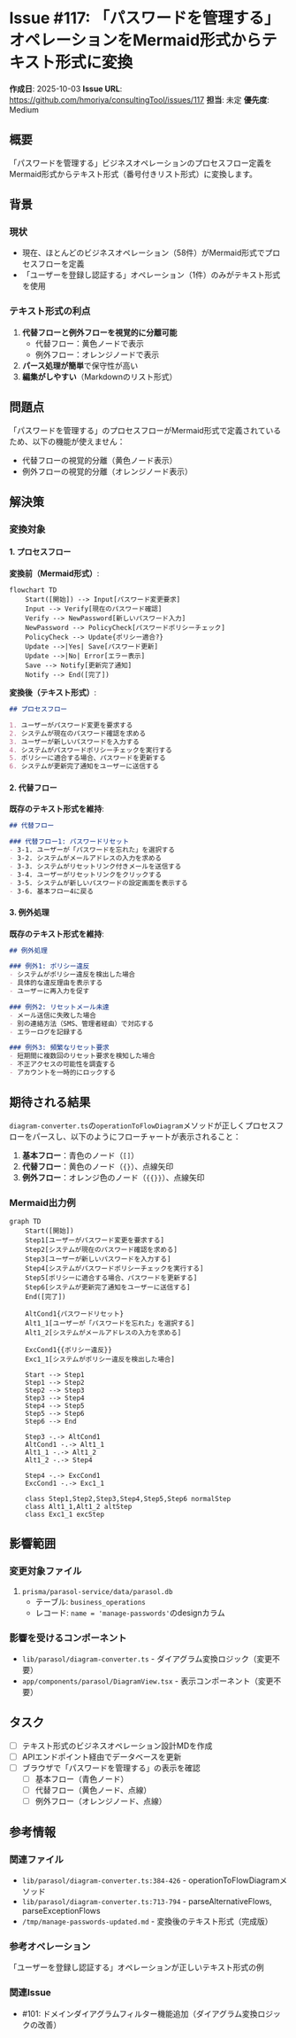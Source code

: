 # Issue #117: 「パスワードを管理する」オペレーションをMermaid形式からテキスト形式に変換

**作成日**: 2025-10-03
**Issue URL**: https://github.com/hmoriya/consultingTool/issues/117
**担当**: 未定
**優先度**: Medium

## 概要

「パスワードを管理する」ビジネスオペレーションのプロセスフロー定義をMermaid形式からテキスト形式（番号付きリスト形式）に変換します。

## 背景

### 現状
- 現在、ほとんどのビジネスオペレーション（58件）がMermaid形式でプロセスフローを定義
- 「ユーザーを登録し認証する」オペレーション（1件）のみがテキスト形式を使用

### テキスト形式の利点
1. **代替フローと例外フローを視覚的に分離可能**
   - 代替フロー：黄色ノードで表示
   - 例外フロー：オレンジノードで表示
2. **パース処理が簡単**で保守性が高い
3. **編集がしやすい**（Markdownのリスト形式）

## 問題点

「パスワードを管理する」のプロセスフローがMermaid形式で定義されているため、以下の機能が使えません：
- 代替フローの視覚的分離（黄色ノード表示）
- 例外フローの視覚的分離（オレンジノード表示）

## 解決策

### 変換対象

#### 1. プロセスフロー
**変換前（Mermaid形式）**:
```mermaid
flowchart TD
    Start([開始]) --> Input[パスワード変更要求]
    Input --> Verify[現在のパスワード確認]
    Verify --> NewPassword[新しいパスワード入力]
    NewPassword --> PolicyCheck[パスワードポリシーチェック]
    PolicyCheck --> Update{ポリシー適合?}
    Update -->|Yes| Save[パスワード更新]
    Update -->|No| Error[エラー表示]
    Save --> Notify[更新完了通知]
    Notify --> End([完了])
```

**変換後（テキスト形式）**:
```markdown
## プロセスフロー

1. ユーザーがパスワード変更を要求する
2. システムが現在のパスワード確認を求める
3. ユーザーが新しいパスワードを入力する
4. システムがパスワードポリシーチェックを実行する
5. ポリシーに適合する場合、パスワードを更新する
6. システムが更新完了通知をユーザーに送信する
```

#### 2. 代替フロー
**既存のテキスト形式を維持**:
```markdown
## 代替フロー

### 代替フロー1: パスワードリセット
- 3-1. ユーザーが「パスワードを忘れた」を選択する
- 3-2. システムがメールアドレスの入力を求める
- 3-3. システムがリセットリンク付きメールを送信する
- 3-4. ユーザーがリセットリンクをクリックする
- 3-5. システムが新しいパスワードの設定画面を表示する
- 3-6. 基本フロー4に戻る
```

#### 3. 例外処理
**既存のテキスト形式を維持**:
```markdown
## 例外処理

### 例外1: ポリシー違反
- システムがポリシー違反を検出した場合
- 具体的な違反理由を表示する
- ユーザーに再入力を促す

### 例外2: リセットメール未達
- メール送信に失敗した場合
- 別の連絡方法（SMS、管理者経由）で対応する
- エラーログを記録する

### 例外3: 頻繁なリセット要求
- 短期間に複数回のリセット要求を検知した場合
- 不正アクセスの可能性を調査する
- アカウントを一時的にロックする
```

## 期待される結果

`diagram-converter.ts`の`operationToFlowDiagram`メソッドが正しくプロセスフローをパースし、以下のようにフローチャートが表示されること：

1. **基本フロー**：青色のノード（`[]`）
2. **代替フロー**：黄色のノード（`{}`）、点線矢印
3. **例外フロー**：オレンジ色のノード（`{{}}`）、点線矢印

### Mermaid出力例
```mermaid
graph TD
    Start([開始])
    Step1[ユーザーがパスワード変更を要求する]
    Step2[システムが現在のパスワード確認を求める]
    Step3[ユーザーが新しいパスワードを入力する]
    Step4[システムがパスワードポリシーチェックを実行する]
    Step5[ポリシーに適合する場合、パスワードを更新する]
    Step6[システムが更新完了通知をユーザーに送信する]
    End([完了])

    AltCond1{パスワードリセット}
    Alt1_1[ユーザーが「パスワードを忘れた」を選択する]
    Alt1_2[システムがメールアドレスの入力を求める]

    ExcCond1{{ポリシー違反}}
    Exc1_1[システムがポリシー違反を検出した場合]

    Start --> Step1
    Step1 --> Step2
    Step2 --> Step3
    Step3 --> Step4
    Step4 --> Step5
    Step5 --> Step6
    Step6 --> End

    Step3 -.-> AltCond1
    AltCond1 -.-> Alt1_1
    Alt1_1 -.-> Alt1_2
    Alt1_2 -.-> Step4

    Step4 -.-> ExcCond1
    ExcCond1 -.-> Exc1_1

    class Step1,Step2,Step3,Step4,Step5,Step6 normalStep
    class Alt1_1,Alt1_2 altStep
    class Exc1_1 excStep
```

## 影響範囲

### 変更対象ファイル
1. `prisma/parasol-service/data/parasol.db`
   - テーブル: `business_operations`
   - レコード: `name = 'manage-passwords'`のdesignカラム

### 影響を受けるコンポーネント
- `lib/parasol/diagram-converter.ts` - ダイアグラム変換ロジック（変更不要）
- `app/components/parasol/DiagramView.tsx` - 表示コンポーネント（変更不要）

## タスク

- [ ] テキスト形式のビジネスオペレーション設計MDを作成
- [ ] APIエンドポイント経由でデータベースを更新
- [ ] ブラウザで「パスワードを管理する」の表示を確認
  - [ ] 基本フロー（青色ノード）
  - [ ] 代替フロー（黄色ノード、点線）
  - [ ] 例外フロー（オレンジノード、点線）

## 参考情報

### 関連ファイル
- `lib/parasol/diagram-converter.ts:384-426` - operationToFlowDiagramメソッド
- `lib/parasol/diagram-converter.ts:713-794` - parseAlternativeFlows, parseExceptionFlows
- `/tmp/manage-passwords-updated.md` - 変換後のテキスト形式（完成版）

### 参考オペレーション
「ユーザーを登録し認証する」オペレーションが正しいテキスト形式の例

### 関連Issue
- #101: ドメインダイアグラムフィルター機能追加（ダイアグラム変換ロジックの改善）

